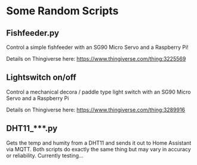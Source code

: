 # Some Random Scripts

## Fishfeeder.py

Control a simple fishfeeder with an SG90 Micro Servo and a Raspberry Pi! 

Details on Thingiverse here: https://www.thingiverse.com/thing:3225569

## Lightswitch on/off

Control a mechanical decora / paddle type light switch with an SG90 Micro Servo and a Raspberry Pi

Details on Thingiverse here: https://www.thingiverse.com/thing:3289916

## DHT11_***.py

Gets the temp and humity from a DHT11 and sends it out to Home Assistant via MQTT. 
Both scripts do exactly the same thing but may vary in accuracy or reliability. Currently testing...
